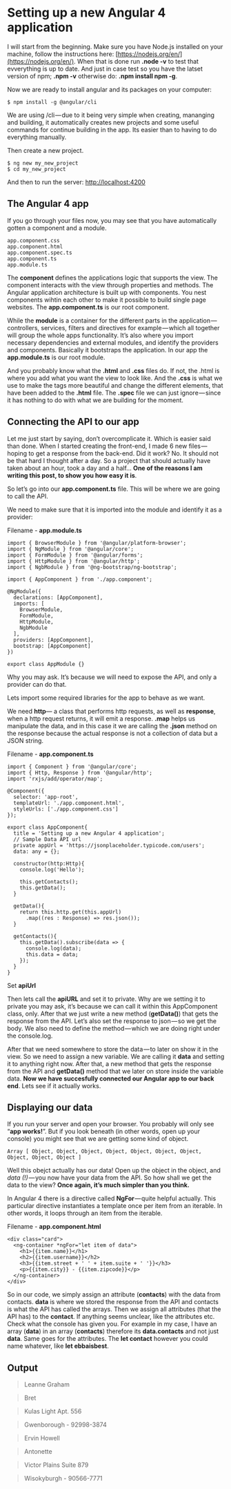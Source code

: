 # Setting up a new Angular 4 application
I will start from the beginning. Make sure you have Node.js installed on your machine, follow the instructions here: [https://nodejs.org/en/](https://nodejs.org/en/). When that is done run **.node -v** to test that evverything is up to date. And just in case test so you have the latset version of npm; **.npm -v** otherwise do: **.npm install npm -g**.

Now we are ready to install angular and its packages on your computer:
```
$ npm install -g @angular/cli
```
We are using /cli — due to it being very simple when creating, mananging and building, it automatically creates new projects and some useful commands for continue building in the app. Its easier than to having to do everything manually.

Then create a new project.
```
$ ng new my_new_project
$ cd my_new_project
```

And then to run the server: [http://localhost:4200](http://localhost:4200)

## The Angular 4 app

If you go through your files now, you may see that you have automatically gotten a component and a module.
```
app.component.css
app.component.html
app.component.spec.ts
app.component.ts
app.module.ts
```
The **component** defines the applications logic that supports the view. The component interacts with the view through properties and methods. The Angular application architecture is built up with components. You nest components wihtin each other to make it possible to build single page websites. The **app.component.ts** is our root component.

While the **module** is a container for the different parts in the application — controllers, services, filters and directives for example — which all together will group the whole apps functionality. It’s also where you import necessary dependencies and external modules, and identify the providers and components. Basically it bootstraps the application. In our app the **app.module.ts** is our root module.

And you probably know what the **.html** and **.css** files do. If not, the .html is where you add what you want the view to look like. And the **.css** is what we use to make the tags more beautiful and change the different elements, that have been added to the **.html** file. The **.spec** file we can just ignore — since it has nothing to do with what we are building for the moment.

## Connecting the API to our app

Let me just start by saying, don’t overcomplicate it. Which is easier said than done. When I started creating the front-end, I made 6 new files — hoping to get a response from the back-end. Did it work? No. It should not be that hard I thought after a day. So a project that should actually have taken about an hour, took a day and a half… **One of the reasons I am writing this post, to show you how easy it is**.

So let’s go into our **app.component.ts** file. This will be where we are going to call the API.

We need to make sure that it is imported into the module and identify it as a provider:

Filename - **app.module.ts**
```
import { BrowserModule } from '@angular/platform-browser';
import { NgModule } from '@angular/core';
import { FormModule } from '@angular/forms';
import { HttpModule } from '@angular/http';
import { NgbModule } from '@ng-bootstrap/ng-bootstrap';

import { AppComponent } from './app.component';

@NgModule({
  declarations: [AppComponent],
  imports: [
    BrowserModule,
    FormModule,
    HttpModule,
    NgbModule
  ],
  providers: [AppComponent],
  bootstrap: [AppComponent]
})

export class AppModule {}
```
Why you may ask. It’s because we will need to expose the API, and only a provider can do that.

Lets import some required libraries for the app to behave as we want.

We need **http**— a class that performs http requests, as well as **response**, when a http request returns, it will emit a response. **.map** helps us manipulate the data, and in this case it we are calling the **.json** method on the response because the actual response is not a collection of data but a JSON string.

Filename - **app.component.ts**
```
import { Component } from '@angular/core';
import { Http, Response } from '@angular/http';
import 'rxjs/add/operator/map';

@Component({
  selector: 'app-root',
  templateUrl: './app.component.html',
  styleUrls: ['./app.component.css']
});

export class AppComponent{
  title = 'Setting up a new Angular 4 application';
  // Sample Data API url
  private appUrl = 'https://jsonplaceholder.typicode.com/users';
  data: any = {};

  constructor(http:Http){
    console.log('Hello');

    this.getContacts();
    this.getData();
  }

  getData(){
    return this.http.get(this.appUrl)
      .map((res : Response) => res.json());
  }

  getContacts(){
    this.getData().subscribe(data => {
      console.log(data);
      this.data = data;
    });
  }
}
```

Set **apiUrl**

Then lets call the **apiURL** and set it to private. Why are we setting it to private you may ask, it’s because we can call it within this AppComponent class, only. After that we just write a new method (**getData()**) that gets the response from the API. Let’s also set the response to json — so we get the body. We also need to define the method — which we are doing right under the console.log.

After that we need somewhere to store the data — to later on show it in the view. So we need to assign a new variable. We are calling it **data** and setting it to anything right now. After that, a new method that gets the response from the API and **getData()** method that we later on store inside the variable data. **Now we have succesfully connected our Angular app to our back end**. Lets see if it actually works.

## Displaying our data

If you run your server and open your browser. You probably will only see “**app works!**”. But if you look beneath (in other words, open up your console) you might see that we are getting some kind of object.

```
Array [ Object, Object, Object, Object, Object, Object, Object, Object, Object, Object ]
```

Well this obejct actually has our data! Open up the object in the object, and *data (!)* — you now have your data from the API. So how shall we get the data to the view? **Once again, it’s much simpler than you think.**

In Angular 4 there is a directive called **NgFor** — quite helpful actually. This particular directive instantiates a template once per item from an iterable. In other words, it loops through an item from the iterable.

Filename - **app.component.html**
```
<div class="card">
  <ng-container *ngFor="let item of data">
    <h1>{{item.name}}</h1>
    <h2>{{item.username}}</h2>
    <h3>{{item.street + ' ' + item.suite + ' '}}</h3>
    <p>{{item.city}} - {{item.zipcode}}</p>
  </ng-container>
</div>
```
So in our code, we simply assign an attribute (**contacts**) with the data from contacts. **data** is where we stored the response from the API and contacts is what the API has called the arrays. Then we assign all attributes (that the API has) to the **contact**. If anything seems unclear, like the attributes etc. Check what the console has given you. For example in my case, I have an array (**data**) in an array (**contacts**) therefore its **data.contacts** and not just **data**. Same goes for the attributes. The **let contact** however you could name whatever, like **let ebbaisbest**.

## Output

> Leanne Graham

> Bret

> Kulas Light Apt. 556

> Gwenborough - 92998-3874


> Ervin Howell

> Antonette

> Victor Plains Suite 879

> Wisokyburgh - 90566-7771
